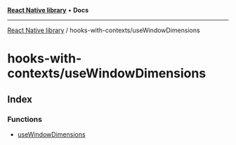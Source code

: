 [**React Native library**](../../index.md) • **Docs**

***

[React Native library](../../modules.md) / hooks-with-contexts/useWindowDimensions

# hooks-with-contexts/useWindowDimensions

## Index

### Functions

- [useWindowDimensions](functions/useWindowDimensions.md)
